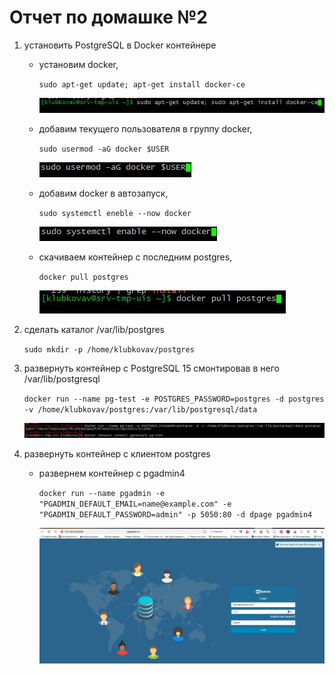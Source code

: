 # Отчет по домашке №2

1. установить PostgreSQL в Docker контейнере
    * установим docker,
        
        `sudo apt-get update; apt-get install docker-ce`
        
        ![установка](img/2/1.jpg)
    * добавим текущего пользователя в группу docker,
        
        `sudo usermod -aG docker $USER`
        
        ![установка](img/2/2.jpg)
    * добавим docker в автозапуск,
        
        `sudo systemctl eneble --now docker`
        
        ![установка](img/2/3.jpg)
    * скачиваем контейнер с последним postgres,
        
        `docker pull postgres`
        
        ![установка](img/2/4.jpg)

1. сделать каталог /var/lib/postgres
    
    `sudo mkdir -p /home/klubkovav/postgres`
                                                                     
1. развернуть контейнер с PostgreSQL 15 смонтировав в него /var/lib/postgresql

    `docker run --name pg-test -e POSTGRES_PASSWORD=postgres -d postgres -v /home/klubkovav/postgres:/var/lib/postgresql/data`

    ![запуск](img/2/9.jpg)

1. развернуть контейнер с клиентом postgres

    * развернем контейнер c pgadmin4

        `docker run --name pgadmin -e "PGADMIN_DEFAULT_EMAIL=name@example.com" -e "PGADMIN_DEFAULT_PASSWORD=admin" -p 5050:80 -d dpage pgadmin4`
    
        ![запуск](img/2/7.jpg)
    